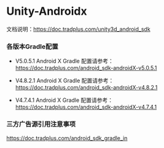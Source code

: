 # Unity-Androidx
文档说明：https://doc.tradplus.com/unity3d_android_sdk

### 各版本Gradle配置

* V5.0.5.1 Android X Gradle 配置请参考：
https://doc.tradplus.com/android_sdk-androidX-v5.0.5.1

* V4.8.2.1 Android X Gradle 配置请参考：
https://doc.tradplus.com/android_sdk-androidX-v4.8.2.1

* V4.7.4.1 Android X Gradle 配置请参考：
https://doc.tradplus.com/android_sdk-androidX-v4.7.4.1

### 三方广告源引用注意事项
https://doc.tradplus.com/android_sdk_gradle_in
